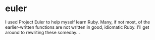 euler
=====

I used Project Euler to help myself learn Ruby.
Many, if not most, of the earlier-written functions are not written in good, idiomatic Ruby. I'll get around to rewriting these someday...
